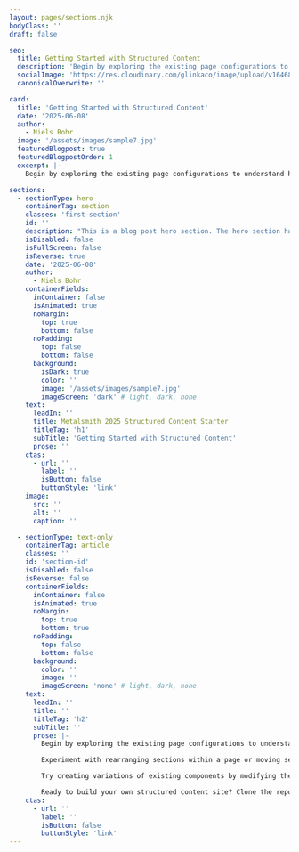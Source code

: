```yaml
---
layout: pages/sections.njk
bodyClass: ''
draft: false

seo:
  title: Getting Started with Structured Content
  description: 'Begin by exploring the existing page configurations to understand how content is organized.'
  socialImage: 'https://res.cloudinary.com/glinkaco/image/upload/v1646849499/tgc2022/social_yitz6j.png'
  canonicalOverwrite: ''

card:
  title: 'Getting Started with Structured Content'
  date: '2025-06-08'
  author:
    - Niels Bohr
  image: '/assets/images/sample7.jpg'
  featuredBlogpost: true
  featuredBlogpostOrder: 1
  excerpt: |-
    Begin by exploring the existing page configurations to understand how content is organized.

sections:
  - sectionType: hero
    containerTag: section
    classes: 'first-section'
    id: ''
    description: "This is a blog post hero section. The hero section has a class of 'blog-hero'."
    isDisabled: false
    isFullScreen: false
    isReverse: true
    date: '2025-06-08'
    author:
      - Niels Bohr
    containerFields:
      inContainer: false
      isAnimated: true
      noMargin:
        top: true
        bottom: false
      noPadding:
        top: false
        bottom: false
      background:
        isDark: true
        color: ''
        image: '/assets/images/sample7.jpg'
        imageScreen: 'dark' # light, dark, none
    text:
      leadIn: ''
      title: Metalsmith 2025 Structured Content Starter
      titleTag: 'h1'
      subTitle: 'Getting Started with Structured Content'
      prose: ''
    ctas:
      - url: ''
        label: ''
        isButton: false
        buttonStyle: 'link'
    image:
      src: ''
      alt: ''
      caption: ''

  - sectionType: text-only
    containerTag: article
    classes: ''
    id: 'section-id'
    isDisabled: false
    isReverse: false
    containerFields:
      inContainer: false
      isAnimated: true
      noMargin:
        top: true
        bottom: true
      noPadding:
        top: false
        bottom: false
      background:
        color: ''
        image: ''
        imageScreen: 'none' # light, dark, none
    text:
      leadIn: ''
      title: ''
      titleTag: 'h2'
      subTitle: ''
      prose: |-
        Begin by exploring the existing page configurations to understand how content is organized. Each page's frontmatter tells the complete story of its structure and content, making it easy to understand exactly what appears on the page and why.

        Experiment with rearranging sections within a page or moving sections between different pages. The component system makes these changes straightforward and safe, with no risk of breaking markup or losing formatting.

        Try creating variations of existing components by modifying their configuration properties. Most components support multiple display options and content arrangements, allowing you to create visual variety while maintaining underlying consistency.

        Ready to build your own structured content site? Clone the repository and start by modifying the existing page configurations, then gradually add your own content and customize the component templates to match your design requirements.
    ctas:
      - url: ''
        label: ''
        isButton: false
        buttonStyle: 'link'
---
```


